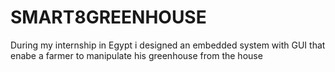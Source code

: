 # SMART8GREENHOUSE
During my internship in Egypt i designed an embedded system with GUI that enabe a farmer to manipulate his greenhouse from the house
